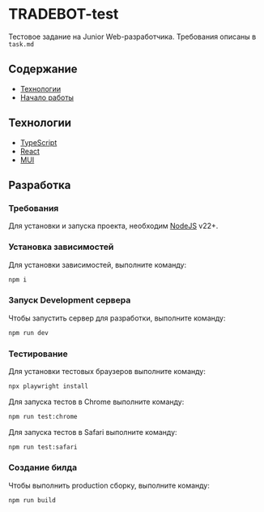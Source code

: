 # TRADEBOT-test

Тестовое задание на Junior Web-разработчика. Требования описаны в `task.md`

## Содержание

- [Технологии](#технологии)
- [Начало работы](#начало-работы)

## Технологии

- [TypeScript](https://www.typescriptlang.org/)
- [React](https://www.react.dev/)
- [MUI](https://mui.com/)

## Разработка

### Требования

Для установки и запуска проекта, необходим [NodeJS](https://nodejs.org/) v22+.

### Установка зависимостей

Для установки зависимостей, выполните команду:

```sh
npm i
```

### Запуск Development сервера

Чтобы запустить сервер для разработки, выполните команду:

```sh
npm run dev
```

### Тестирование

Для установки тестовых браузеров выполните команду:

```sh
npx playwright install
```

Для запуска тестов в Chrome выполните команду:

```sh
npm run test:chrome
```

Для запуска тестов в Safari выполните команду:

```sh
npm run test:safari
```

### Создание билда

Чтобы выполнить production сборку, выполните команду:

```sh
npm run build
```
